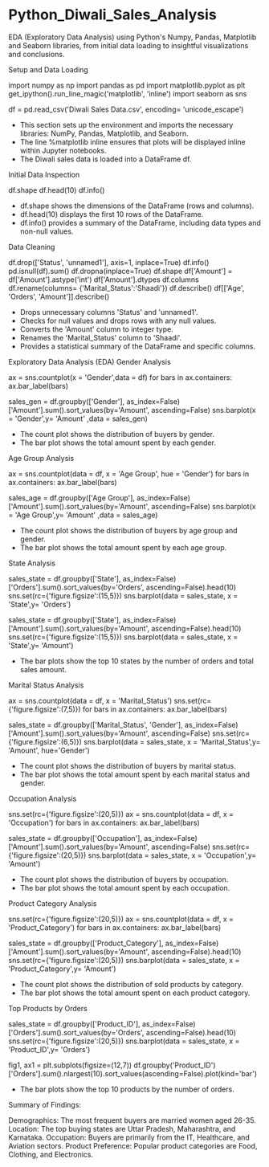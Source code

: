 # Python_Diwali_Sales_Analysis
EDA (Exploratory Data Analysis) using Python's Numpy, Pandas, Matplotlib and Seaborn libraries, from initial data loading to insightful visualizations and conclusions.

Setup and Data Loading

import numpy as np 
import pandas as pd 
import matplotlib.pyplot as plt
get_ipython().run_line_magic('matplotlib', 'inline')
import seaborn as sns

df = pd.read_csv('Diwali Sales Data.csv', encoding= 'unicode_escape')

- This section sets up the environment and imports the necessary libraries: NumPy, Pandas, Matplotlib, and Seaborn.
- The line %matplotlib inline ensures that plots will be displayed inline within Jupyter notebooks.
- The Diwali sales data is loaded into a DataFrame df.

Initial Data Inspection

df.shape
df.head(10)
df.info()

- df.shape shows the dimensions of the DataFrame (rows and columns).
- df.head(10) displays the first 10 rows of the DataFrame.
- df.info() provides a summary of the DataFrame, including data types and non-null values.

Data Cleaning

df.drop(['Status', 'unnamed1'], axis=1, inplace=True)
df.info()
pd.isnull(df).sum()
df.dropna(inplace=True)
df.shape
df['Amount'] = df['Amount'].astype('int')
df['Amount'].dtypes
df.columns
df.rename(columns= {'Marital_Status':'Shaadi'})
df.describe()
df[['Age', 'Orders', 'Amount']].describe()

- Drops unnecessary columns 'Status' and 'unnamed1'.
- Checks for null values and drops rows with any null values.
- Converts the 'Amount' column to integer type.
- Renames the 'Marital_Status' column to 'Shaadi'.
- Provides a statistical summary of the DataFrame and specific columns.

Exploratory Data Analysis (EDA)
Gender Analysis

ax = sns.countplot(x = 'Gender',data = df)
for bars in ax.containers:
    ax.bar_label(bars)

sales_gen = df.groupby(['Gender'], as_index=False)['Amount'].sum().sort_values(by='Amount', ascending=False)
sns.barplot(x = 'Gender',y= 'Amount' ,data = sales_gen)

- The count plot shows the distribution of buyers by gender.
- The bar plot shows the total amount spent by each gender.

Age Group Analysis

ax = sns.countplot(data = df, x = 'Age Group', hue = 'Gender')
for bars in ax.containers:
    ax.bar_label(bars)

sales_age = df.groupby(['Age Group'], as_index=False)['Amount'].sum().sort_values(by='Amount', ascending=False)
sns.barplot(x = 'Age Group',y= 'Amount' ,data = sales_age)

- The count plot shows the distribution of buyers by age group and gender.
- The bar plot shows the total amount spent by each age group.

State Analysis

sales_state = df.groupby(['State'], as_index=False)['Orders'].sum().sort_values(by='Orders', ascending=False).head(10)
sns.set(rc={'figure.figsize':(15,5)})
sns.barplot(data = sales_state, x = 'State',y= 'Orders')

sales_state = df.groupby(['State'], as_index=False)['Amount'].sum().sort_values(by='Amount', ascending=False).head(10)
sns.set(rc={'figure.figsize':(15,5)})
sns.barplot(data = sales_state, x = 'State',y= 'Amount')

- The bar plots show the top 10 states by the number of orders and total sales amount.

Marital Status Analysis

ax = sns.countplot(data = df, x = 'Marital_Status')
sns.set(rc={'figure.figsize':(7,5)})
for bars in ax.containers:
    ax.bar_label(bars)

sales_state = df.groupby(['Marital_Status', 'Gender'], as_index=False)['Amount'].sum().sort_values(by='Amount', ascending=False)
sns.set(rc={'figure.figsize':(6,5)})
sns.barplot(data = sales_state, x = 'Marital_Status',y= 'Amount', hue='Gender')

- The count plot shows the distribution of buyers by marital status.
- The bar plot shows the total amount spent by each marital status and gender.

Occupation Analysis

sns.set(rc={'figure.figsize':(20,5)})
ax = sns.countplot(data = df, x = 'Occupation')
for bars in ax.containers:
    ax.bar_label(bars)

sales_state = df.groupby(['Occupation'], as_index=False)['Amount'].sum().sort_values(by='Amount', ascending=False)
sns.set(rc={'figure.figsize':(20,5)})
sns.barplot(data = sales_state, x = 'Occupation',y= 'Amount')

- The count plot shows the distribution of buyers by occupation.
- The bar plot shows the total amount spent by each occupation.

Product Category Analysis

sns.set(rc={'figure.figsize':(20,5)})
ax = sns.countplot(data = df, x = 'Product_Category')
for bars in ax.containers:
    ax.bar_label(bars)

sales_state = df.groupby(['Product_Category'], as_index=False)['Amount'].sum().sort_values(by='Amount', ascending=False).head(10)
sns.set(rc={'figure.figsize':(20,5)})
sns.barplot(data = sales_state, x = 'Product_Category',y= 'Amount')

- The count plot shows the distribution of sold products by category.
- The bar plot shows the total amount spent on each product category.

Top Products by Orders

sales_state = df.groupby(['Product_ID'], as_index=False)['Orders'].sum().sort_values(by='Orders', ascending=False).head(10)
sns.set(rc={'figure.figsize':(20,5)})
sns.barplot(data = sales_state, x = 'Product_ID',y= 'Orders')

fig1, ax1 = plt.subplots(figsize=(12,7))
df.groupby('Product_ID')['Orders'].sum().nlargest(10).sort_values(ascending=False).plot(kind='bar')

- The bar plots show the top 10 products by the number of orders.

Summary of Findings:

Demographics: The most frequent buyers are married women aged 26-35.
Location: The top buying states are Uttar Pradesh, Maharashtra, and Karnataka.
Occupation: Buyers are primarily from the IT, Healthcare, and Aviation sectors.
Product Preference: Popular product categories are Food, Clothing, and Electronics.
